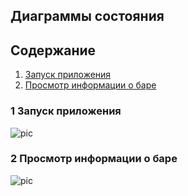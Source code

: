 ## Диаграммы состояния

## Содержание

1. [Запуск приложения](#1)
2. [Просмотр информации о баре](#2)

### 1 Запуск приложения <a name="1"></a>

![pic](https://github.com/NikitaMirosha/BarTraveler/blob/master/Documents/Diagrams/Conditions/start.jpg)

### 2 Просмотр информации о баре <a name="2"></a>

![pic](https://github.com/NikitaMirosha/BarTraveler/blob/master/Documents/Diagrams/Conditions/final-sec.png)


